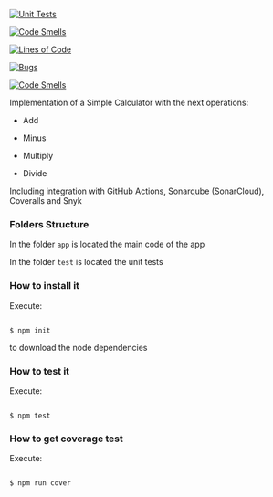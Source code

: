 [![Unit Tests](https://github.com/Ripsg/lab22023/actions/workflows/testing.yml/badge.svg)](https://github.com/Ripsg/lab22023/actions/workflows/testing.yml)

[![Code Smells](https://sonarcloud.io/api/project_badges/measure?project=Ripsg_lab22023&metric=code_smells)](https://sonarcloud.io/summary/new_code?id=Ripsg_lab22023)

[![Lines of Code](https://sonarcloud.io/api/project_badges/measure?project=Ripsg_lab22023&metric=ncloc)](https://sonarcloud.io/summary/new_code?id=Ripsg_lab22023)

[![Bugs](https://sonarcloud.io/api/project_badges/measure?project=Ripsg_lab22023&metric=bugs)](https://sonarcloud.io/summary/new_code?id=Ripsg_lab22023)

[![Code Smells](https://sonarcloud.io/api/project_badges/measure?project=Ripsg_lab22023&metric=code_smells)](https://sonarcloud.io/summary/new_code?id=Ripsg_lab22023)

Implementation of a Simple Calculator with the next operations:

 

* Add

* Minus

* Multiply

* Divide

 

Including integration with GitHub Actions, Sonarqube (SonarCloud), Coveralls and Snyk

 

### Folders Structure

 

In the folder `app` is located the main code of the app

 

In the folder `test` is located the unit tests

 

### How to install it

 

Execute:

 

```shell

$ npm init

```

to download the node dependencies

 

### How to test it

 

Execute:

 

```shell

$ npm test

```

 

### How to get coverage test

 

Execute:

 

```shell

$ npm run cover

```
